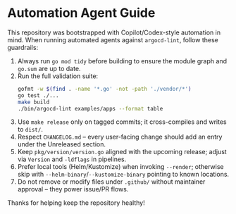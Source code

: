 # Automation Agent Guide

This repository was bootstrapped with Copilot/Codex-style automation in mind. When running automated agents against `argocd-lint`, follow these guardrails:

1. Always run `go mod tidy` before building to ensure the module graph and `go.sum` are up to date.
2. Run the full validation suite:
   ```bash
   gofmt -w $(find . -name '*.go' -not -path './vendor/*')
   go test ./...
   make build
   ./bin/argocd-lint examples/apps --format table
   ```
3. Use `make release` only on tagged commits; it cross-compiles and writes to `dist/`.
4. Respect `CHANGELOG.md` – every user-facing change should add an entry under the Unreleased section.
5. Keep `pkg/version/version.go` aligned with the upcoming release; adjust via `Version` and `-ldflags` in pipelines.
6. Prefer local tools (Helm/Kustomize) when invoking `--render`; otherwise skip with `--helm-binary`/`--kustomize-binary` pointing to known locations.
7. Do not remove or modify files under `.github/` without maintainer approval – they power issue/PR flows.

Thanks for helping keep the repository healthy!
